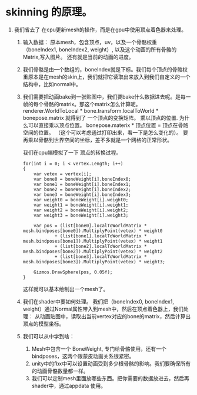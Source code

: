# skinning 的原理。

1. 我们省去了 在cpu更新mesh的操作，而是在gpu中使用顶点着色器来处理。
    1. 输入数据： 原本mesh，包含顶点，uv，以及一个骨骼权重（boneIndex1, boneIndex2, weight）, 以及这个动画的所有骨骼的Matrix,写入图片。 还有就是当前的动画的进度。
    2. 我们骨骼是由一个数组的，boneIndex就是下标。我们每个顶点的骨骼权重原本是在mesh的skin上，我们就把它读取出来放入到我们自定义的一个结构中，比如normal中。
    3. 我们需要把动画bake到一张贴图中，我们要bake什么数据进去呢。是每一帧的每个骨骼的matrix。那这个matrix怎么计算呢。
        renderer.WorldToLocal * bone.transform.localToWorld * bonepose.matrix 就得到了 一个顶点的变换矩阵。 乘以顶点的位置.
        为什么可以直接乘以顶点位置。 bonepose.materix * 顶点位置 = 顶点在骨骼空间的位置。 （这个可以考虑通过打印出来，看一下是怎么变化的）。
        要再乘以骨骼到世界空间的坐标，差不多就是一个网格的正常形状。

        我们在cpu端模拟了一下 顶点的转换过程。
        ```
        for(int i = 0; i < vertex.Length; i++)
        {
            var vetex = vertex[i];
            var bone0 = boneWeight[i].boneIndex0;
            var bone1 = boneWeight[i].boneIndex1;
            var bone2 = boneWeight[i].boneIndex2;
            var bone3 = boneWeight[i].boneIndex3;
            var weight0 = boneWeight[i].weight0;
            var weight1 = boneWeight[i].weight1;
            var weight2 = boneWeight[i].weight2;
            var weight3 = boneWeight[i].weight3;

            var pos = (list[bone0].localToWorldMatrix *  mesh.bindposes[bone0]).MultiplyPoint(vetex) * weight0 
                    + (list[bone1].localToWorldMatrix *  mesh.bindposes[bone1]).MultiplyPoint(vetex) * weight1 
                    + (list[bone2].localToWorldMatrix *  mesh.bindposes[bone2]).MultiplyPoint(vetex) * weight2 
                    + (list[bone3].localToWorldMatrix *  mesh.bindposes[bone3]).MultiplyPoint(vetex) * weight3;

            Gizmos.DrawSphere(pos, 0.05f);
        }
        ```
        这样就可以基本绘制出一个mesh了。


    4. 我们在shader中要如何处理。
        我们把（boneIndex0, boneIndex1, weight）通过Normal属性带入到mesh中，然后在顶点着色器上，我们处理：
        从动画贴图中，读取出当前vertex对应的bone的matrix，然后计算出顶点的模型坐标。

    5. 我们可以从中学到啥：
        1. Mesh中包含一个 BoneWeight, 专门给骨骼使用，还有一个bindposes，这两个跟蒙皮动画关系很紧密。
        2. unity中的fbx中可以设置动画受到多少根骨骼的影响。我们要确保所有的动画骨骼数量都一样。
        3. 我们可以定制mesh里面放哪些东西。把你需要的数据放进去，然后再shader中，通过appdata 使用。
